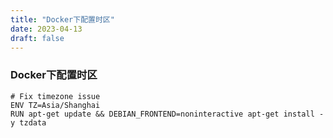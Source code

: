 ```yaml
---
title: "Docker下配置时区"
date: 2023-04-13
draft: false
---
```


### Docker下配置时区

```shell
# Fix timezone issue
ENV TZ=Asia/Shanghai
RUN apt-get update && DEBIAN_FRONTEND=noninteractive apt-get install -y tzdata
```